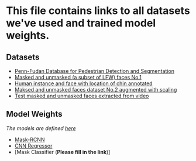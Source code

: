 # This file contains links to all datasets we've used and trained model weights.

## Datasets
* [Penn-Fudan Database for Pedestrian Detection and Segmentation](https://www.cis.upenn.edu/~jshi/ped_html/)
* [Masked and unmasked (a subset of LFW) faces No.1](https://drive.google.com/file/d/1tria-PospU3iER9gDb9mgahXWw_ZxBF9/view?usp=sharing)
* [Human instance and face with location of chin annotated](https://drive.google.com/file/d/1Rnt3YWavImTdzazRy6mi1lzf_PJjtm1C/view?usp=sharing)
* [Maksed and unmasked faces dataset No.2 augmented with scaling](https://drive.google.com/file/d/17APGRS2NJgxiOsVM79jzu3Q3K5nJ7cmV/view?usp=sharing)
* [Test masked and unmasked faces extracted from video](https://drive.google.com/file/d/1O6z-x6XJw2iWYqHD-pscIPRPjz0JrlzQ/view?usp=sharing)

## Model Weights
*The models are defined [here](https://github.com/husun0822/Social_Distance_Mask_Detection/blob/main/models/models_and_datasets.py)*

* [Mask-RCNN](https://drive.google.com/file/d/1-6q0OcEfnkXU1zx5_DS25vR1pk9XauCG/view?usp=sharing)
* [CNN Regressor](https://drive.google.com/file/d/1-XPlkknOdGJEtWK2-r--jfDbD2-PzhZT/view?usp=sharing)
* [Mask Classifier (**Please fill in the link**)]

